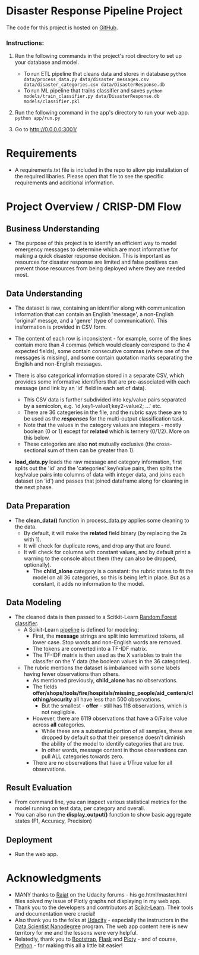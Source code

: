 # Disaster Response Pipeline Project
The code for this project is hosted on [GitHub](https://github.com/justinclarkhome/UdacityDataScienceProject2).

### Instructions:
1. Run the following commands in the project's root directory to set up your database and model.

    - To run ETL pipeline that cleans data and stores in database
        `python data/process_data.py data/disaster_messages.csv data/disaster_categories.csv data/DisasterResponse.db`
    - To run ML pipeline that trains classifier and saves
        `python models/train_classifier.py data/DisasterResponse.db models/classifier.pkl`

2. Run the following command in the app's directory to run your web app.
    `python app/run.py`

3. Go to http://0.0.0.0:3001/

# Requirements
- A requirements.txt file is included in the repo to allow pip installation of the required libaries. Please open that file to see the specific requirements and additional information.

# Project Overview / CRISP-DM Flow

## Business Understanding
- The purpose of this project is to identify an efficient way to model emergency messages to determine which are most informative for making a quick disaster response decision. This is important as resources for disaster response are limited and false positives can prevent those resources from being deployed where they are needed most.

## Data Understanding
- The dataset is raw, containing an identifier along with communication information that can contain an English 'message', a non-English 'original' messge, and a 'genre' (type of communication). This insformation is provided in CSV form.
- The content of each row is inconsistent - for example, some of the lines contain more than 4 commas (which would cleanly correspond to the 4 expected fields), some contain consecutive commas (where one of the messages is missing), and some contain quotation marks separating the English and non-English messages.
- There is also categorical information stored in a separate CSV, which provides some informative identifiers that are pre-associated with each message (and link by an 'id' field in each set of data).
    - This CSV data is further subdivided into key/value pairs separated by a semicolon, e.g. 'id,key1-value1;key2-value2; ...' etc.
    - There are 36 categeries in the file, and the rubric says these are to be used as the ***responses*** for the multi-output classification task.
    - Note that the values in the category values are integers - mostly boolean (0 or 1) except for **related** which is ternery (0/1/2). More on this below.
    - These categories are also **not** mutually exclusive (the cross-sectional sum of them can be greater than 1).

- **load_data.py** loads the raw message and category information, first splits out the 'id' and the 'categories' key/value pairs, then splits the key/value pairs into columns of data with integer data, and joins each dataset (on 'id') and passes that joined dataframe along for cleaning in the next phase.

## Data Preparation
- The **clean_data()** function in process_data.py applies some cleaning to the data.
    - By default, it will make the **related** field binary (by replacing the 2s with 1).
    - It will check for duplicate rows, and drop any that are found.
    - It will check for columns with constant values, and by default print a warning to the console about them (they can also be dropped, optionally).
        - The **child_alone** category is a constant: the rubric states to fit the model on all 36 categories, so this is being left in place. But as a constant, it adds no information to the model.

## Data Modeling
- The cleaned data is then passed to a Scitkit-Learn [Random Forest classifier](https://scikit-learn.org/1.5/modules/generated/sklearn.ensemble.RandomForestClassifier.html).
    - A Scikit-Learn [pipeline](https://scikit-learn.org/1.5/modules/generated/sklearn.pipeline.Pipeline.html) is defined for modeling:
        - First, the **message** strings are split into lemmatized tokens, all lower case. Stop words and non-English words are removed.
        - The tokens are converted into a TF-IDF matrix.
        - The TF-IDF matrix is then used as the X variables to train the classifer on the Y data (the boolean values in the 36 categories).
    - The rubric mentions the dataset is imbalanced with some labels having fewer observations than others.
        - As mentioned previously, **child_alone** has no observations.
        - The fields **offer/shops/tools/fire/hospitals/missing_people/aid_centers/clothing/security** all have less than 500 observations.
            - But the smallest - **offer** - still has 118 observations, which is not negligible.
        - However, there are 6119 observations that have a 0/False value across **all** categories.
            - While these are a substantial portion of all samples, these are dropped by default so that their presence doesn't diminish the ability of the model to identify categories that are true.
            - In other words, message content in those observations can pull ALL categories towards zero.
        - There are no observations that have a 1/True value for all observations.

## Result Evaluation
- From command line, you can inspect various statistical metrics for the model running on test data, per category and overall.
- You can also run the **display_output()** function to show basic aggregate states (F1, Accuracy, Precision)

## Deployment
- Run the web app.

# Acknowledgments
- MANY thanks to [Rajat](https://knowledge.udacity.com/questions/510253) on the Udacity forums - his go.html/master.html files solved my issue of Plotly graphs not displaying in my web app.
- Thank you to the developers and contributors at [Scikit-Learn](https://scikit-learn.org/1.5/index.html). Their tools and documentation were crucial!
- Also thank you to the folks at [Udacity](https://www.udacity.com) - especially the instructors in the [Data Scientist Nanodegree](https://www.udacity.com/enrollment/nd025) program. The web app content here is new territory for me and the lessons were very helpful.
- Relatedly, thank you to [Bootstrap](https://getbootstrap.com), [Flask](https://flask.palletsprojects.com/en/stable/) and [Ploty](https://plotly.com) - and of course, [Python](https://www.python.org) - for making this all a little bit easier!